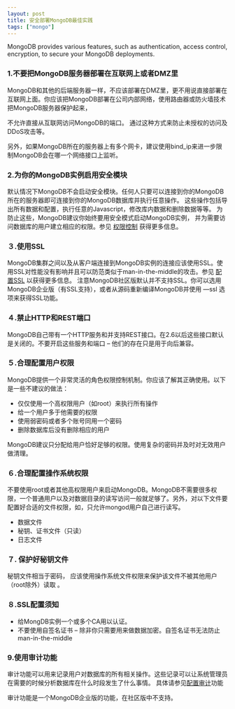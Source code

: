 ```yaml
---
layout: post
title: 安全部署MongoDB最佳实践
tags: ["mongo"]
---
```


MongoDB provides various features, such as authentication, access control, encryption, to secure your MongoDB deployments. 


### 1.不要把MongoDB服务器部署在互联网上或者DMZ里

MongoDB和其他的后端服务器一样，不应该部署在DMZ里，更不用说直接部署在互联网上面。你应该把MongoDB部署在公司内部网络，使用路由器或防火墙技术把MongoDB服务器保护起来，

不允许直接从互联网访问MongoDB的端口。 通过这种方式来防止未授权的访问及DDoS攻击等。

另外，如果MongoDB所在的服务器上有多个网卡，建议使用bind_ip来进一步限制MongoDB会在哪一个网络接口上监听。




### 2.为你的MongoDB实例启用安全模块


默认情况下MongoDB不会启动安全模块。任何人只要可以连接到你的MongoDB所在的服务器即可连接到你的MongoDB数据库并执行任意操作。 这些操作包括导出所有数据和配置，执行任意的Javascript，修改库内数据和删除数据等等。 为防止这些，MongoDB建议你始终要用安全模式启动MongoDB实例， 并为需要访问数据库的用户建立相应的权限。参见 <a href="https://docs.mongodb.com/manual/tutorial/enable-authentication/" target="_blank">权限控制</a> 获得更多信息。



### ３.使用SSL


MongoDB集群之间以及从客户端连接到MongoDB实例的连接应该使用SSL。使用SSL对性能没有影响并且可以防范类似于man-in-the-middle的攻击。参见 <a href="https://docs.mongodb.com/manual/tutorial/configure-ssl/" target="_blank">配置SSL</a> 以获得更多信息。 注意MongoDB社区版默认并不支持SSL。你可以选用MongoDB企业版（有SSL支持），或者从源码重新编译MongoDB并使用 —ssl 选项来获得SSL功能。




### ４.禁止HTTP和REST端口


MongoDB自己带有一个HTTP服务和并支持REST接口。在2.6以后这些接口默认是关闭的。不要开启这些服务和端口 – 他们的存在只是用于向后兼容。 




### ５.合理配置用户权限


MongoDB提供一个非常灵活的角色权限控制机制。你应该了解其正确使用。以下是一些不建议的做法：

* 仅仅使用一个高权限用户（如root）来执行所有操作
* 给一个用户多于他需要的权限
* 使用弱密码或者多个账号同用一个密码
* 删除数据库后没有删除相应的用户

MongoDB建议只分配给用户恰好足够的权限。使用复杂的密码并及时对无效用户做清理。



### ６.合理配置操作系统权限


不要使用root或者其他高权限用户来启动MongoDB。MongoDB不需要很多权限，一个普通用户以及对数据目录的读写访问一般就足够了。另外，对以下文件要配置好合适的文件权限，如，只允许mongod用户自己进行读写。

* 数据文件
* 秘钥、证书文件（只读）
* 日志文件



### ７. 保护好秘钥文件

秘钥文件相当于密码， 应该使用操作系统文件权限来保护该文件不被其他用户（root除外）读取 。

### ８.SSL配置须知

* 给MongDB实例一个或多个CA用以认证。
* 不要使用自签名证书 – 除非你只需要用来做数据加密。自签名证书无法防止man-in-the-middle

### 9.使用审计功能

审计功能可以用来记录用户对数据库的所有相关操作。这些记录可以让系统管理员在需要的时候分析数据库在什么时段发生了什么事情。
具体请参见<a href="https://docs.mongodb.com/manual/tutorial/configure-auditing/index.html" target="_blank">配置审计</a>功能 

审计功能是一个MongoDB企业版的功能，在社区版中不支持。





